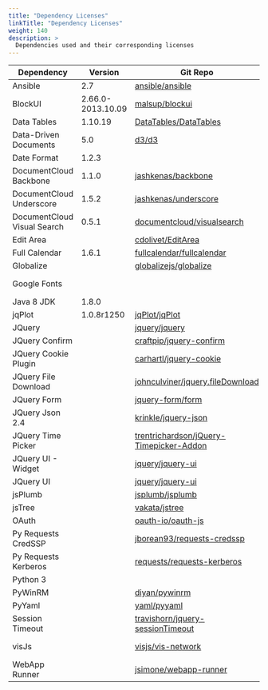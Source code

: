 ```yaml
---
title: "Dependency Licenses"
linkTitle: "Dependency Licenses"
weight: 140
description: >
  Dependencies used and their corresponding licenses
---
```


| Dependency                  | Version           | Git Repo                                                                                              | License                                                                                           |
|-----------------------------|-------------------|-------------------------------------------------------------------------------------------------------|---------------------------------------------------------------------------------------------------|
| Ansible                     | 2.7               | [ansible/ansible](https://github.com/ansible/ansible)                                                 | [GPL-3](https://github.com/ansible/ansible/blob/devel/COPYING)                                    |
| BlockUI                     | 2.66.0-2013.10.09 | [malsup/blockui](https://github.com/malsup/blockui/)                                                  | [MIT License](http://malsup.github.com/mit-license.txt)                                           |
| Data Tables                 | 1.10.19           | [DataTables/DataTables](https://github.com/DataTables/DataTables)                                     | [MIT License](https://datatables.net/license_mit)                                                 |
| Data-Driven Documents       | 5.0               | [d3/d3](https://github.com/d3/d3)                                                                     | [BSD-3-Clause License](https://github.com/d3/d3/blob/master/LICENSE)                              |
| Date Format                 | 1.2.3             |                                                                                                       | [MIT License](https://opensource.org/licenses/MIT)                                                |
| DocumentCloud Backbone      | 1.1.0             | [jashkenas/backbone](https://github.com/jashkenas/backbone)                                           | [MIT License](https://github.com/jashkenas/backbone/blob/master/LICENSE)                          |
| DocumentCloud Underscore    | 1.5.2             | [jashkenas/underscore](https://github.com/jashkenas/underscore)                                       | [DocumentCloud](https://github.com/jashkenas/underscore/blob/master/LICENSE)                      |
| DocumentCloud Visual Search | 0.5.1             | [documentcloud/visualsearch](https://github.com/documentcloud/visualsearch)                           | [MIT License](https://github.com/documentcloud/visualsearch/blob/master/LICENSE)                  |
| Edit Area                   |                   | [cdolivet/EditArea](https://github.com/cdolivet/EditArea)                                             | [Apache 2](https://github.com/cdolivet/EditArea/blob/master/license_apache.txt)                   |
| Full Calendar               | 1.6.1             | [fullcalendar/fullcalendar](https://github.com/fullcalendar/fullcalendar)                             | [MIT License](https://github.com/fullcalendar/fullcalendar/blob/master/LICENSE.txt)               |
| Globalize                   |                   | [globalizejs/globalize](https://github.com/globalizejs/globalize)                                     | [JQuery License](https://github.com/globalizejs/globalize/blob/master/LICENSE)                    |
| Google Fonts                |                   |                                                                                                       | [Google APIs License](https://developers.google.com/terms)                                        |
| Java 8 JDK                  | 1.8.0             |                                                                                                       | [OTN License](https://www.oracle.com/downloads/licenses/javase-license1.html)                     |
| jqPlot                      | 1.0.8r1250        | [jqPlot/jqPlot](https://github.com/jqPlot/jqPlot)                                                     | [MIT License](https://github.com/jqPlot/jqPlot/blob/master/copyright.txt)                         |
| JQuery                      |                   | [jquery/jquery](https://github.com/jquery/jquery)                                                     | [MIT License](https://github.com/jquery/jquery/blob/master/LICENSE.txt)                           |
| JQuery Confirm              |                   | [craftpip/jquery-confirm](https://github.com/craftpip/jquery-confirm)                                 | [MIT License](https://github.com/craftpip/jquery-confirm/blob/master/LICENSE)                     |
| JQuery Cookie Plugin        |                   | [carhartl/jquery-cookie](https://github.com/carhartl/jquery-cookie)                                   | [MIT License](https://github.com/carhartl/jquery-cookie/blob/master/MIT-LICENSE.txt)              |
| JQuery File Download        |                   | [johnculviner/jquery.fileDownload](https://github.com/johnculviner/jquery.fileDownload)               | [MIT License](https://github.com/johnculviner/jquery.fileDownload/blob/master/LICENSE)            |
| JQuery Form                 |                   | [jquery-form/form](https://github.com/jquery-form/form)                                               | [MIT License](https://github.com/jquery-form/form/blob/master/LICENSE)                            |
| JQuery Json 2.4             |                   | [krinkle/jquery-json](https://github.com/krinkle/jquery-json)                                         | [MIT License](https://github.com/Krinkle/jquery-json/blob/master/LICENSE.txt)                     |
| JQuery Time Picker          |                   | [trentrichardson/jQuery-Timepicker-Addon](https://github.com/trentrichardson/jQuery-Timepicker-Addon) | [MIT License](https://github.com/trentrichardson/jQuery-Timepicker-Addon/blob/master/LICENSE-MIT) |
| JQuery UI - Widget          |                   | [jquery/jquery-ui](https://github.com/jquery/jquery-ui)                                               | [JQuery License](https://github.com/jquery/jquery-ui/blob/master/LICENSE.txt)                     |
| JQuery UI                   |                   | [jquery/jquery-ui](https://github.com/jquery/jquery-ui)                                               | [JQuery License](https://github.com/jquery/jquery-ui/blob/master/LICENSE.txt)                     |
| jsPlumb                     |                   | [jsplumb/jsplumb](https://github.com/jsplumb/jsplumb)                                                 | [MIT License](https://github.com/jsplumb/jsplumb/blob/master/jsPlumb-LICENSE.txt)                 |
| jsTree                      |                   | [vakata/jstree](https://github.com/vakata/jstree)                                                     | [MIT License](https://github.com/vakata/jstree/blob/master/LICENSE-MIT)                           |
| OAuth                       |                   | [oauth-io/oauth-js](https://github.com/oauth-io/oauth-js)                                             | [Apache 2](https://www.apache.org/licenses/LICENSE-2.0)                                           |
| Py Requests CredSSP         |                   | [jborean93/requests-credssp](https://github.com/jborean93/requests-credssp)                           | [MIT License](https://github.com/jborean93/requests-credssp/blob/master/LICENSE)                  |
| Py Requests Kerberos        |                   | [requests/requests-kerberos](https://github.com/requests/requests-kerberos)                           | [ISC License](https://github.com/requests/requests-kerberos/blob/master/LICENSE)                  |
| Python 3                    |                   |                                                                                                       | [PSF License](https://docs.python.org/3/license.html)                                             |
| PyWinRM                     |                   | [diyan/pywinrm](https://github.com/diyan/pywinrm/)                                                    | [MIT License](https://github.com/diyan/pywinrm/blob/master/LICENSE)                               |
| PyYaml                      |                   | [yaml/pyyaml](https://github.com/yaml/pyyaml)                                                         | [MIT License](https://github.com/yaml/pyyaml/blob/master/LICENSE)                                 |
| Session Timeout             |                   | [travishorn/jquery-sessionTimeout](https://github.com/travishorn/jquery-sessionTimeout)               | [MIT License](https://github.com/travishorn/jquery-sessionTimeout/blob/master/LICENSE.md)         |
| visJs                       |                   | [visjs/vis-network](https://github.com/visjs/vis-network)                                             | [Apache 2 License](https://github.com/visjs/vis-network/blob/master/LICENSE-APACHE-2.0)           |
| WebApp Runner               |                   | [jsimone/webapp-runner](https://github.com/jsimone/webapp-runner)                                     | [BSD-3-Clause License](https://github.com/heroku/webapp-runner/blob/main/LICENSE)                 |
